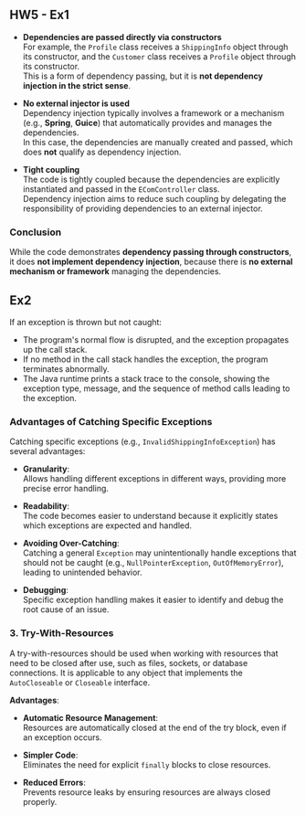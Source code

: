 ## HW5 - Ex1
- **Dependencies are passed directly via constructors**  
  For example, the `Profile` class receives a `ShippingInfo` object through its constructor, and the `Customer` class receives a `Profile` object through its constructor.  
  This is a form of dependency passing, but it is **not dependency injection in the strict sense**.

- **No external injector is used**  
  Dependency injection typically involves a framework or a mechanism (e.g., **Spring**, **Guice**) that automatically provides and manages the dependencies.  
  In this case, the dependencies are manually created and passed, which does **not** qualify as dependency injection.

- **Tight coupling**  
  The code is tightly coupled because the dependencies are explicitly instantiated and passed in the `EComController` class.  
  Dependency injection aims to reduce such coupling by delegating the responsibility of providing dependencies to an external injector.

### Conclusion

While the code demonstrates **dependency passing through constructors**, it does **not implement dependency injection**, because there is **no external mechanism or framework** managing the dependencies.

## Ex2

If an exception is thrown but not caught:
- The program's normal flow is disrupted, and the exception propagates up the call stack.
- If no method in the call stack handles the exception, the program terminates abnormally.
- The Java runtime prints a stack trace to the console, showing the exception type, message, and the sequence of method calls leading to the exception.

### Advantages of Catching Specific Exceptions

Catching specific exceptions (e.g., `InvalidShippingInfoException`) has several advantages:

- **Granularity**:  
  Allows handling different exceptions in different ways, providing more precise error handling.

- **Readability**:  
  The code becomes easier to understand because it explicitly states which exceptions are expected and handled.

- **Avoiding Over-Catching**:  
  Catching a general `Exception` may unintentionally handle exceptions that should not be caught (e.g., `NullPointerException`, `OutOfMemoryError`), leading to unintended behavior.

- **Debugging**:  
  Specific exception handling makes it easier to identify and debug the root cause of an issue.

### 3. Try-With-Resources

A try-with-resources should be used when working with resources that need to be closed after use, such as files, sockets, or database connections. It is applicable to any object that implements the `AutoCloseable` or `Closeable` interface.

**Advantages**:

- **Automatic Resource Management**:  
  Resources are automatically closed at the end of the try block, even if an exception occurs.

- **Simpler Code**:  
  Eliminates the need for explicit `finally` blocks to close resources.

- **Reduced Errors**:  
  Prevents resource leaks by ensuring resources are always closed properly.